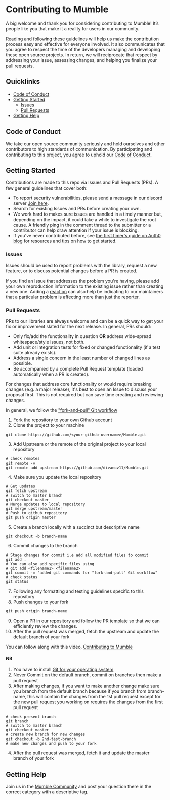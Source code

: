 # Contributing to Mumble

A big welcome and thank you for considering contributing to Mumble! It’s people like you that make it a reality for users in our community.

Reading and following these guidelines will help us make the contribution process easy and effective for everyone involved. It also communicates that you agree to respect the time of the developers managing and developing these open source projects. In return, we will reciprocate that respect by addressing your issue, assessing changes, and helping you finalize your pull requests.

## Quicklinks

* [Code of Conduct](#code-of-conduct)
* [Getting Started](#getting-started)
    * [Issues](#issues)
    * [Pull Requests](#pull-requests)
* [Getting Help](#getting-help)

## Code of Conduct

We take our open source community seriously and hold ourselves and other contributors to high standards of communication. By participating and contributing to this project, you agree to uphold our [Code of Conduct](https://github.com/divanov11/mumble/master/CODE_OF_CONDUCT.md).

## Getting Started

Contributions are made to this repo via Issues and Pull Requests (PRs). A few general guidelines that cover both:

- To report security vulnerabilities, please send a message in our discord server [Join here](https://discord.com/invite/Tfr67ehuJH).
- Search for existing Issues and PRs before creating your own.
- We work hard to makes sure issues are handled in a timely manner but, depending on the impact, it could take a while to investigate the root cause. A friendly ping in the comment thread to the submitter or a contributor can help draw attention if your issue is blocking.
- If you've never contributed before, see [the first timer's guide on Auth0 blog](https://auth0.com/blog/a-first-timers-guide-to-an-open-source-project/) for resources and tips on how to get started.

### Issues

Issues should be used to report problems with the library, request a new feature, or to discuss potential changes before a PR is created.

If you find an Issue that addresses the problem you're having, please add your own reproduction information to the existing issue rather than creating a new one. Adding a [reaction](https://github.blog/2016-03-10-add-reactions-to-pull-requests-issues-and-comments/) can also help be indicating to our maintainers that a particular problem is affecting more than just the reporter.

### Pull Requests

PRs to our libraries are always welcome and can be a quick way to get your fix or improvement slated for the next release. In general, PRs should:

- Only fix/add the functionality in question **OR** address wide-spread whitespace/style issues, not both.
- Add unit or integration tests for fixed or changed functionality (if a test suite already exists).
- Address a single concern in the least number of changed lines as possible.
- Be accompanied by a complete Pull Request template (loaded automatically when a PR is created).

For changes that address core functionality or would require breaking changes (e.g. a major release), it's best to open an Issue to discuss your proposal first. This is not required but can save time creating and reviewing changes.

In general, we follow the ["fork-and-pull" Git workflow](https://github.com/susam/gitpr)

1. Fork the repository to your own Github account
2. Clone the project to your machine
```
git clone https://github.com/<your-github-username>/Mumble.git
```
3. Add Upstream or the remote of the original project to your local repository
```
# check remotes
git remote -v
git remote add upstream https://github.com/divanov11/Mumble.git
```
4. Make sure you update the local repository
```
# Get updates
git fetch upstream
# switch to master branch
git checkout master
# Merge updates to local repository
git merge upstream/master
# Push to github repository
git push origin master
```
5. Create a branch locally with a succinct but descriptive name
```
git checkout -b branch-name
```
6. Commit changes to the branch
```
# Stage changes for commit i.e add all modified files to commit
git add .
# You can also add specific files using
# git add <filename1> <filename2>
git commit -m "added git commands for "fork-and-pull" Git workflow"
# check status
git status
```
7. Following any formatting and testing guidelines specific to this repository
8. Push changes to your fork
```
git push origin branch-name
```
9. Open a PR in our repository and follow the PR template so that we can efficiently review the changes.
10. After the pull request was merged, fetch the upstream and update the default branch of your fork

You can follow along with this video, [Contributing to Mumble](https://youtu.be/UZzYEA5UqN8)

#### NB
1. You have to install [Git for your operating system](https://git-scm.com/book/en/v2/Getting-Started-Installing-Git)
2. Never Commit on the default branch, commit on branches then make a pull request
3. After making changes, if you want to make another change make sure you branch from the default branch because if you branch from branch-name, this will contain the changes from the 1st pull request except for the new pull request you working on requires the changes from the first pull request
```
# check present branch
git branch
# switch to master branch   
git checkout master
# create new branch for new changes
git checkout -b 2nd-test-branch
# make new changes and push to your fork
```
4. After the pull request was merged, fetch it and update the master branch of your fork

## Getting Help

Join us in the [Mumble Community](https://discord.com/invite/Tfr67ehuJH) and post your question there in the correct category with a descriptive tag.
